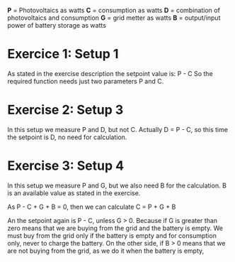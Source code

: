 **P** = Photovoltaics as watts
**C** = consumption as watts
**D** = combination of photovoltaics and consumption
**G** = grid metter as watts
**B** = output/input power of battery storage as watts

# Exercice 1: Setup 1

As stated in the exercise description the setpoint value is: P - C
So the required function needs just two parameters P and C.

# Exercise 2: Setup 3

In this setup we measure P and D, but not C.
Actually D = P - C, so this time the setpoint is D, no need for calculation. 

# Exercise 3: Setup 4

In this setup we measure P and G, but we also need B for the calculation. B is an available value as stated in the exercise.

As P - C + G + B = 0, then we can calculate C = P + G + B

An the setpoint again is P - C, unless G > 0. Because if G is greater than zero means that we are buying from the grid and the battery is empty. We must buy from the grid only if the battery is empty and for consumption only, never to charge the battery.
On the other side, if B > 0 means that we are not buying from the grid, as we do it when the battery is empty,
